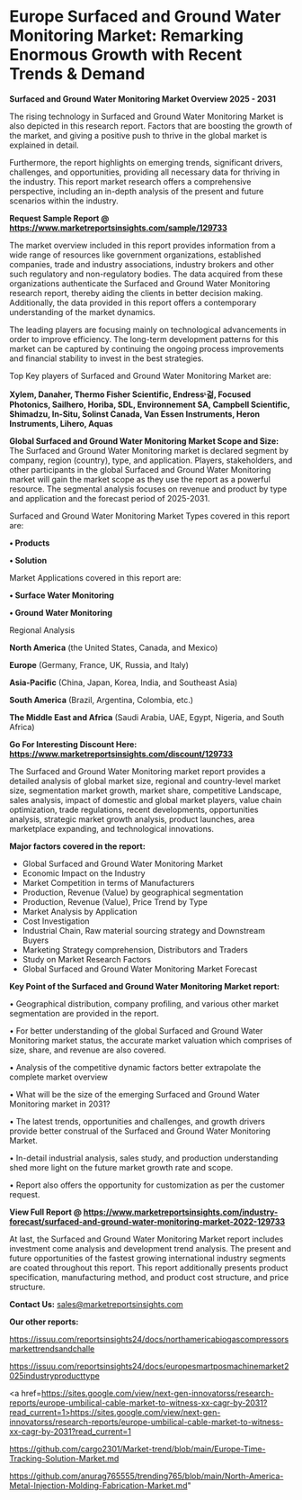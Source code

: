 # Europe Surfaced and Ground Water Monitoring Market: Remarking Enormous Growth with Recent Trends & Demand

<Strong> Surfaced and Ground Water Monitoring Market Overview 2025 - 2031</strong>

The rising technology in Surfaced and Ground Water Monitoring Market is also depicted in this research report. Factors that are boosting the growth of the market, and giving a positive push to thrive in the global market is explained in detail.

Furthermore, the report highlights on emerging trends, significant drivers, challenges, and opportunities, providing all necessary data for thriving in the industry. This report market research offers a comprehensive perspective, including an in-depth analysis of the present and future scenarios within the industry.

<strong>Request Sample Report @ <a href=https://www.marketreportsinsights.com/sample/129733>https://www.marketreportsinsights.com/sample/129733</a></strong>

The market overview included in this report provides information from a wide range of resources like government organizations, established companies, trade and industry associations, industry brokers and other such regulatory and non-regulatory bodies. The data acquired from these organizations authenticate the Surfaced and Ground Water Monitoring research report, thereby aiding the clients in better decision making. Additionally, the data provided in this report offers a contemporary understanding of the market dynamics.

The leading players are focusing mainly on technological advancements in order to improve efficiency. The long-term development patterns for this market can be captured by continuing the ongoing process improvements and financial stability to invest in the best strategies.

Top Key players of Surfaced and Ground Water Monitoring Market are:

<strong>Xylem, Danaher, Thermo Fisher Scientific, Endressᶫ걺, Focused Photonics, Sailhero, Horiba, SDL, Environnement SA, Campbell Scientific, Shimadzu, In-Situ, Solinst Canada, Van Essen Instruments, Heron Instruments, Lihero, Aquas</strong>

<strong><b>Global Surfaced and Ground Water Monitoring Market Scope and Size:</b></strong>
The Surfaced and Ground Water Monitoring market is declared segment by company, region (country), type, and application. Players, stakeholders, and other participants in the global Surfaced and Ground Water Monitoring market will gain the market scope as they use the report as a powerful resource. The segmental analysis focuses on revenue and product by type and application and the forecast period of 2025-2031.

Surfaced and Ground Water Monitoring Market Types covered in this report are:

<strong>• Products

• Solution</strong>

Market Applications covered in this report are:

<strong>• Surface Water Monitoring

• Ground Water Monitoring</strong> 

Regional Analysis

<strong>North America</strong> (the United States, Canada, and Mexico)

<strong>Europe</strong> (Germany, France, UK, Russia, and Italy)

<strong>Asia-Pacific</strong> (China, Japan, Korea, India, and Southeast Asia)

<strong>South America</strong> (Brazil, Argentina, Colombia, etc.)

<strong>The Middle East and Africa</strong> (Saudi Arabia, UAE, Egypt, Nigeria, and South Africa)

<strong>Go For Interesting Discount Here: <a href=https://www.marketreportsinsights.com/discount/129733>https://www.marketreportsinsights.com/discount/129733</a></strong>

The Surfaced and Ground Water Monitoring market report provides a detailed analysis of global market size, regional and country-level market size, segmentation market growth, market share, competitive Landscape, sales analysis, impact of domestic and global market players, value chain optimization, trade regulations, recent developments, opportunities analysis, strategic market growth analysis, product launches, area marketplace expanding, and technological innovations.

<strong><b>Major factors covered in the report:</b></strong>
<ul>
  <li>Global Surfaced and Ground Water Monitoring Market </li>
  <li>Economic Impact on the Industry</li>
  <li>Market Competition in terms of Manufacturers</li>
  <li>Production, Revenue (Value) by geographical segmentation</li>
  <li>Production, Revenue (Value), Price Trend by Type</li>
  <li>Market Analysis by Application</li>
  <li>Cost Investigation</li>
  <li>Industrial Chain, Raw material sourcing strategy and Downstream Buyers</li>
  <li>Marketing Strategy comprehension, Distributors and Traders</li>
  <li>Study on Market Research Factors</li>
  <li>Global Surfaced and Ground Water Monitoring Market Forecast</li>
</ul>

<strong><b>Key Point of the Surfaced and Ground Water Monitoring Market report:</b></strong>

• Geographical distribution, company profiling, and various other market segmentation are provided in the report.

• For better understanding of the global Surfaced and Ground Water Monitoring market status, the accurate market valuation which comprises of size, share, and revenue are also covered.

• Analysis of the competitive dynamic factors better extrapolate the complete market overview

• What will be the size of the emerging Surfaced and Ground Water Monitoring market in 2031?

• The latest trends, opportunities and challenges, and growth drivers provide better construal of the Surfaced and Ground Water Monitoring Market.

• In-detail industrial analysis, sales study, and production understanding shed more light on the future market growth rate and scope.

• Report also offers the opportunity for customization as per the customer request.

<strong><b>View Full Report @ <a href=https://www.marketreportsinsights.com/industry-forecast/surfaced-and-ground-water-monitoring-market-2022-129733>https://www.marketreportsinsights.com/industry-forecast/surfaced-and-ground-water-monitoring-market-2022-129733</a></b></strong>


At last, the Surfaced and Ground Water Monitoring Market report includes investment come analysis and development trend analysis. The present and future opportunities of the fastest growing international industry segments are coated throughout this report. This report additionally presents product specification, manufacturing method, and product cost structure, and price structure.

<strong>Contact Us:</strong>
sales@marketreportsinsights.com

<strong>Our other reports:</strong>

<a href=https://issuu.com/reportsinsights24/docs/northamericabiogascompressorsmarkettrendsandchalle>https://issuu.com/reportsinsights24/docs/northamericabiogascompressorsmarkettrendsandchalle</a>

<a href=https://issuu.com/reportsinsights24/docs/europesmartposmachinemarket2025industryproducttype>https://issuu.com/reportsinsights24/docs/europesmartposmachinemarket2025industryproducttype</a>

<a href=https://sites.google.com/view/next-gen-innovatorss/research-reports/europe-umbilical-cable-market-to-witness-xx-cagr-by-2031?read_current=1>https://sites.google.com/view/next-gen-innovatorss/research-reports/europe-umbilical-cable-market-to-witness-xx-cagr-by-2031?read_current=1</a>

<a href=https://github.com/cargo2301/Market-trend/blob/main/Europe-Time-Tracking-Solution-Market.md>https://github.com/cargo2301/Market-trend/blob/main/Europe-Time-Tracking-Solution-Market.md</a>

<a href=https://github.com/anurag765555/trending765/blob/main/North-America-Metal-Injection-Molding-Fabrication-Market.md>https://github.com/anurag765555/trending765/blob/main/North-America-Metal-Injection-Molding-Fabrication-Market.md</a>"
